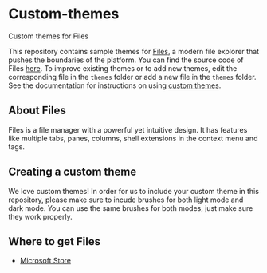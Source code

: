 # Custom-themes
Custom themes  for Files

This repository contains sample themes for [Files](https://www.microsoft.com/store/apps/9NGHP3DX8HDX), a modern file explorer that pushes the boundaries of the platform.
You can find the source code of Files [here](https://github.com/files-community/Files).
To improve existing themes or to add new themes, edit the corresponding file in the `themes` folder or add a new file in the `themes` folder. See the documentation for instructions on using [custom themes](https://files.community/docs/configuring/custom-themes).

## About Files
Files is a file manager with a powerful yet intuitive design. It has features like multiple tabs, panes, columns, shell extensions in the context menu and tags.

## Creating a custom theme
We love custom themes! In order for us to include your custom theme in this repository, please make sure to incude brushes for both light mode and dark mode. You can use the same brushes for both modes, just make sure they work properly.

## Where to get Files
- [Microsoft Store](https://www.microsoft.com/store/apps/9NGHP3DX8HDX)
